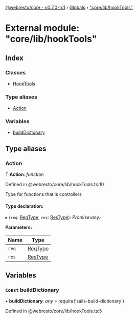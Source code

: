 [@webresto/core - v0.7.0-rc1](../README.md) › [Globals](../globals.md) › ["core/lib/hookTools"](_core_lib_hooktools_.md)

# External module: "core/lib/hookTools"

## Index

### Classes

* [HookTools](../classes/_core_lib_hooktools_.hooktools.md)

### Type aliases

* [Action](_core_lib_hooktools_.md#action)

### Variables

* [buildDictionary](_core_lib_hooktools_.md#const-builddictionary)

## Type aliases

###  Action

Ƭ **Action**: *function*

Defined in @webresto/core/lib/hookTools.ts:10

Type for functions that is controllers

#### Type declaration:

▸ (`req`: [ReqType](_core_lib_globaltypes_.__global.md#reqtype), `res`: [ResType](_core_lib_globaltypes_.__global.md#restype)): *Promise‹any›*

**Parameters:**

Name | Type |
------ | ------ |
`req` | [ReqType](_core_lib_globaltypes_.__global.md#reqtype) |
`res` | [ResType](_core_lib_globaltypes_.__global.md#restype) |

## Variables

### `Const` buildDictionary

• **buildDictionary**: *any* =  require('sails-build-dictionary')

Defined in @webresto/core/lib/hookTools.ts:5
